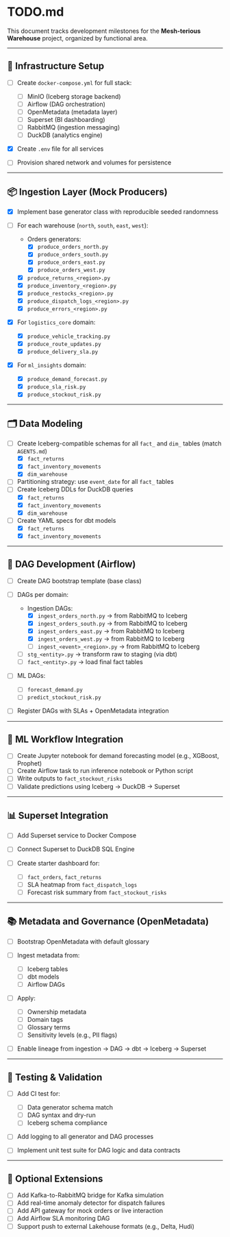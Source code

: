 # TODO.md

This document tracks development milestones for the **Mesh-terious Warehouse** project, organized by functional area.

---

## 🔧 Infrastructure Setup

* [ ] Create `docker-compose.yml` for full stack:

  * [ ] MinIO (Iceberg storage backend)
  * [ ] Airflow (DAG orchestration)
  * [ ] OpenMetadata (metadata layer)
  * [ ] Superset (BI dashboarding)
  * [ ] RabbitMQ (ingestion messaging)
  * [ ] DuckDB (analytics engine)
* [x] Create `.env` file for all services
* [ ] Provision shared network and volumes for persistence

---

## 📦 Ingestion Layer (Mock Producers)

* [x] Implement base generator class with reproducible seeded randomness
* [ ] For each warehouse (`north`, `south`, `east`, `west`):

  * Orders generators:
    * [x] `produce_orders_north.py`
    * [x] `produce_orders_south.py`
    * [x] `produce_orders_east.py`
    * [x] `produce_orders_west.py`
  * [x] `produce_returns_<region>.py`
  * [x] `produce_inventory_<region>.py`
  * [x] `produce_restocks_<region>.py`
  * [x] `produce_dispatch_logs_<region>.py`
  * [x] `produce_errors_<region>.py`
* [x] For `logistics_core` domain:

  * [x] `produce_vehicle_tracking.py`
  * [x] `produce_route_updates.py`
  * [x] `produce_delivery_sla.py`
* [x] For `ml_insights` domain:

  * [x] `produce_demand_forecast.py`
  * [x] `produce_sla_risk.py`
  * [x] `produce_stockout_risk.py`

---

## 🗂️ Data Modeling

* [ ] Create Iceberg-compatible schemas for all `fact_` and `dim_` tables (match `AGENTS.md`)
  * [x] `fact_returns`
  * [x] `fact_inventory_movements`
  * [x] `dim_warehouse`
* [ ] Partitioning strategy: use `event_date` for all `fact_` tables
* [ ] Create Iceberg DDLs for DuckDB queries
  * [x] `fact_returns`
  * [x] `fact_inventory_movements`
  * [x] `dim_warehouse`
* [ ] Create YAML specs for dbt models
  * [x] `fact_returns`
  * [x] `fact_inventory_movements`

---

## 🔄 DAG Development (Airflow)

* [ ] Create DAG bootstrap template (base class)
* [ ] DAGs per domain:

  * Ingestion DAGs:
    * [x] `ingest_orders_north.py` → from RabbitMQ to Iceberg
    * [x] `ingest_orders_south.py` → from RabbitMQ to Iceberg
    * [x] `ingest_orders_east.py` → from RabbitMQ to Iceberg
    * [x] `ingest_orders_west.py` → from RabbitMQ to Iceberg
    * [ ] `ingest_<event>_<region>.py` → from RabbitMQ to Iceberg
  * [ ] `stg_<entity>.py` → transform raw to staging (via dbt)
  * [ ] `fact_<entity>.py` → load final fact tables
* [ ] ML DAGs:

  * [ ] `forecast_demand.py`
  * [ ] `predict_stockout_risk.py`
* [ ] Register DAGs with SLAs + OpenMetadata integration

---

## 🧠 ML Workflow Integration

* [ ] Create Jupyter notebook for demand forecasting model (e.g., XGBoost, Prophet)
* [ ] Create Airflow task to run inference notebook or Python script
* [ ] Write outputs to `fact_stockout_risks`
* [ ] Validate predictions using Iceberg → DuckDB → Superset

---

## 📊 Superset Integration

* [ ] Add Superset service to Docker Compose
* [ ] Connect Superset to DuckDB SQL Engine
* [ ] Create starter dashboard for:

  * [ ] `fact_orders`, `fact_returns`
  * [ ] SLA heatmap from `fact_dispatch_logs`
  * [ ] Forecast risk summary from `fact_stockout_risks`

---

## 📚 Metadata and Governance (OpenMetadata)

* [ ] Bootstrap OpenMetadata with default glossary
* [ ] Ingest metadata from:

  * [ ] Iceberg tables
  * [ ] dbt models
  * [ ] Airflow DAGs
* [ ] Apply:

  * [ ] Ownership metadata
  * [ ] Domain tags
  * [ ] Glossary terms
  * [ ] Sensitivity levels (e.g., PII flags)
* [ ] Enable lineage from ingestion → DAG → dbt → Iceberg → Superset

---

## 🧪 Testing & Validation

* [ ] Add CI test for:

  * [ ] Data generator schema match
  * [ ] DAG syntax and dry-run
  * [ ] Iceberg schema compliance
* [ ] Add logging to all generator and DAG processes
* [ ] Implement unit test suite for DAG logic and data contracts

---

## 🧩 Optional Extensions

* [ ] Add Kafka-to-RabbitMQ bridge for Kafka simulation
* [ ] Add real-time anomaly detector for dispatch failures
* [ ] Add API gateway for mock orders or live interaction
* [ ] Add Airflow SLA monitoring DAG
* [ ] Support push to external Lakehouse formats (e.g., Delta, Hudi)
